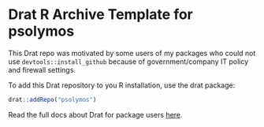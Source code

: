 # Drat R Archive Template for psolymos

This Drat repo was motivated by some users of my packages who could not use `devtools::install_github` because of government/company IT policy and firewall settings.

To add this Drat repository to you R installation, use the drat package:

```R
drat::addRepo("psolymos")
```

Read the full docs about Drat for package users [here](http://eddelbuettel.github.io/drat/DratForPackageUsers.html).
